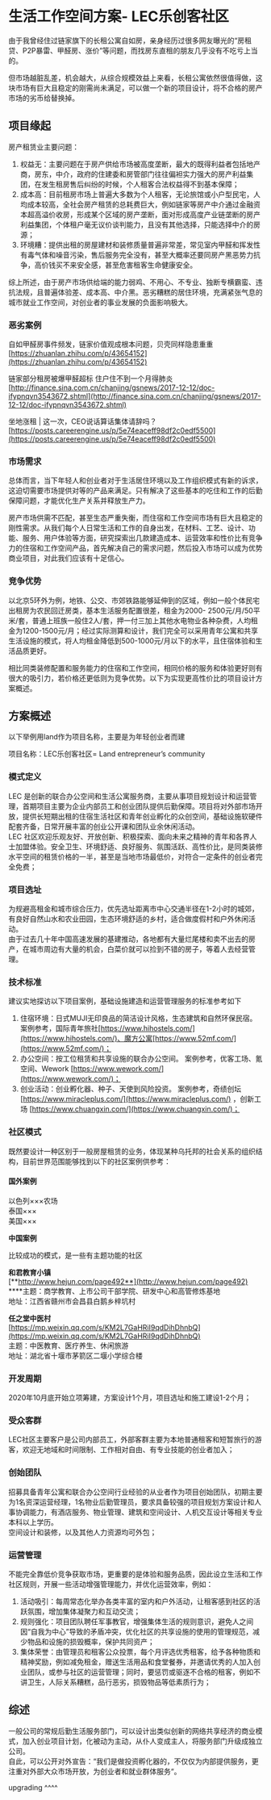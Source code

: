 # 生活工作空间方案- LEC乐创客社区

由于我曾经住过链家旗下的长租公寓自如房，亲身经历过很多网友曝光的“房租贷、P2P暴雷、甲醛房、涨价”等问题，而找房东直租的朋友几乎没有不吃亏上当的。

但市场越脏乱差，机会越大，从综合规模效益上来看，长租公寓依然很值得做，这块市场有巨大且稳定的刚需尚未满足，可以做一个新的项目设计，将不合格的房产市场的劣币给替换掉。

## 项目缘起

 房产租赁业主要问题：

1. 权益无：主要问题在于房产供给市场被高度垄断，最大的既得利益者包括地产商，房东，中介，政府的住建委和房管部门往往偏袒实力强大的房产利益集团，在发生租房售后纠纷的时候，个人租客合法权益得不到基本保障；
2. 成本高：目前租房市场上普遍大多数为个人租客，无论旅馆或小户型民宅，人均成本较高，全社会房产租赁的总耗费巨大，例如链家等房产中介通过金融资本超高溢价收房，形成某个区域的房产垄断，面对形成高度产业链垄断的房产利益集团，个体租户毫无议价谈判能力，且没有其他选择，只能选择中介的房源；
3. 环境糟：提供出租的房屋建材和装修质量普遍非常差，常见室内甲醛和挥发性有毒气体和噪音污染，售后服务完全没有，甚至大概率还要同房产黑恶势力抗争，高价钱买不来安全感，甚至危害租客生命健康安全。

 综上所述，由于房产市场供给端的能力弱鸡、不用心、不专业、独断专横霸蛮、违抗法规，且普遍体验差、成本高、中介黑。恶劣糟糕的居住环境，充满紧张气息的城市就业工作空间，对创业者的事业发展的负面影响极大。  
  


### 恶劣案例

 自如甲醛房事件频发，链家价值观成根本问题，贝壳同样隐患重重  
 [https://zhuanlan.zhihu.com/p/43654152](https://zhuanlan.zhihu.com/p/43654152)  
  
 链家部分租房被爆甲醛超标 住户住不到一个月得肺炎  
 [http://finance.sina.com.cn/chanjing/gsnews/2017-12-12/doc-ifypnqvn3543672.shtml](http://finance.sina.com.cn/chanjing/gsnews/2017-12-12/doc-ifypnqvn3543672.shtml)  
  
 坐地涨租 \| 这一次，CEO说话算话集体请辞吗？  
 [https://posts.careerengine.us/p/5e74eaceff98df2c0edf5500](https://posts.careerengine.us/p/5e74eaceff98df2c0edf5500)  
  
  
  


### 市场需求

总体而言，当下年轻人和创业者对于生活居住环境以及工作组织模式有新的诉求，这迫切需要市场提供对等的产品来满足。只有解决了这些基本的吃住和工作的后勤保障问题，才能优化生产关系并释放生产力。  
  
 房产市场供需不匹配，甚至生态严重失衡，而住宿和工作空间市场有巨大且稳定的刚性需求。从我们每个人日常生活和工作的自身出发，在材料、工艺、设计、功能、服务、用户体验等方面，研究探索出几款建造成本、运营效率和性价比有竞争力的住宿和工作空间产品，首先解决自己的需求问题，然后投入市场可以成为优势商业项目，对此我们应该有十足信心。  
  
  


### 竞争优势

 以北京5环外为例，地铁、公交、市郊铁路能够延伸到的区域，例如一般个体民宅出租房为农民回迁房类，基本生活服务配置很差，租金为2000- 2500元/月/50平米/套，普通上班族一般住2人/套，押一付三加上其他水电物业各种杂费，人均租金为1200-1500元/月；经过实际测算和设计，我们完全可以采用青年公寓和共享生活设施的模式，将人均租金降低到500-1000元/月以下的水平，且住宿体验和生活品质更好。  
  
 相比同类装修配置和服务能力的住宿和工作空间，相同价格的服务和体验更好则有很大的吸引力，若价格还更低则为竞争优势。以下为实现更高性价比的项目设计方案概述。  
  
  
  


## 方案概述

以下举例用land作为项目名称，主要是为年轻创业者而建  
   
项目名称：LEC乐创客社区= Land entrepreneur’s community  
  
  


### 模式定义

 LEC 是创新的联合办公空间和生活公寓服务商，主要从事项目规划设计和运营管理，首期项目主要为企业内部员工和创业团队提供后勤保障。项目将对外部市场开放，提供长短期出租的住宿生活社区和青年创业孵化的众创空间，基础设施软硬件配套齐备，日常开展丰富的创业公开课和团队业余休闲活动。  
 LEC 社区欢迎乐观友好、开放创新、积极探索、面向未来之精神的青年和各界人士加盟体验。安全卫生、环境舒适、良好服务、氛围活跃、高性价比，是同类装修水平空间的租赁价格的一半，甚至是当地市场最低价，对符合一定条件的创业者完全免费；  
  
  


### 项目选址

为规避高租金和城市综合压力，优先选址距离市中心交通半径在1-2小时的城郊，有良好自然山水和农业田园，生态环境舒适的乡村，适合做度假村和户外休闲活动。  
由于过去几十年中国高速发展的基建推动，各地都有大量烂尾楼和卖不出去的房产，在城市周边有大量的机会，白菜价就可以捡到不错的房子，等着人去经营管理。

  
  


### **技术标准**

 建议实地探访以下项目案例，基础设施建造和运营管理服务的标准参考如下

1. 住宿环境：日式MUJI无印良品的简洁设计风格，生态建筑和自然环保民宿。 案例参考，国际青年旅社[https://www.hihostels.com/](https://www.hihostels.com/)、魔方公寓[https://www.52mf.com/](https://www.52mf.com/)；
2. 办公空间：按工位租赁和共享设施的联合办公空间。 案例参考，优客工场、氪空间、Wework [https://www.wework.com/](https://www.wework.com/)；
3. 创业活动：创业孵化器、种子、天使到风险投资。 案例参考，奇绩创坛 [https://www.miracleplus.com/](https://www.miracleplus.com/) ，创新工场 [https://www.chuangxin.com/](https://www.chuangxin.com/)；



### 社区**模式**

既然要设计一种区别于一般房屋租赁的业务，体现某种乌托邦的社会关系的组织结构，目前世界范围能够找到以下的社区案例供参考：



#### **国外案例**

以色列×××农场  
泰国×××  
美国×××  




**中国案例**

比较成功的模式，是一些有主题功能的社区

**和君教育小镇**  
[**http://www.hejun.com/page492**](http://www.hejun.com/page492)  
****主题：商学教育、上市公司干部学院、研发中心和高管修炼基地  
地址：江西省赣州市会昌县白鹅乡梓坑村  


**任之堂中医村**  
[https://mp.weixin.qq.com/s/KM2L7GaHRiI9qdDihDhnbQ](https://mp.weixin.qq.com/s/KM2L7GaHRiI9qdDihDhnbQ)  
主题：中医教育、医疗养生、休闲旅游  
地址：湖北省十堰市茅箭区二堰小学综合楼





### 开发周期

 2020年10月底开始立项筹建，方案设计1个月，项目选址和施工建设1-2个月；  
  
  


### 受众客群

LEC社区主要客户是公司内部员工，外部客群主要为本地普通租客和短暂旅行的游客，欢迎无地域和时间限制、工作相对自由、有专业技能的创业者加入；  
  
  


### 创始团队

 招募具备青年公寓和联合办公空间行业经验的从业者作为项目创始团队，初期主要为1名资深运营经理，1名物业后勤管理员，要求具备较强的项目规划方案设计和人事协调能力，有酒店服务、物业管理、建筑和空间设计、人机交互设计等相关专业本科以上学历。  
 空间设计和装修，以及其他人力资源均可外包；  
  
  


### 运营管理

 不能完全靠低价竞争获取市场，更重要的是体验和服务品质，因此设立生活和工作社区规则，开展一些活动增强管理能力，并优化运营效率，例如：

1. 活动吸引：每周常态化举办各类丰富的室内和户外活动，让租客感到社区的活跃氛围，增加集体凝聚力和互动交流；
2. 规则强化：项目团队聘任军事教官，增强集体生活的规则意识，避免人之间因“自我为中心”导致的矛盾冲突，优化社区的共享设施的使用的管理规范，减少物品和设施的损毁概率，保护共同资产；
3. 集体荣誉：由管理员和租客公众投票，每个月评选优秀租客，给予各种物质和精神奖励，例如减免租金，赠送生活用品和食堂餐券，并邀请优秀的人加入创业团队，或参与社区的运营管理；同时，要惩罚或驱逐不合格的租客，例如不讲卫生，人际关系糟糕，品行恶劣，损毁物品等低素质行为；

### 

## 综述

一般公司的常规后勤生活服务部门，可以设计出类似创新的网络共享经济的商业模式，加入创业项目计划，化被动为主动，从仆人变成主人，将服务部门升级成独立公司。  
自此，可以公开对外宣告：“我们是做投资孵化器的，不仅仅为内部提供服务，更注重对外部大众市场开放，为创业者和就业群体服务“。  


upgrading ^^^^

